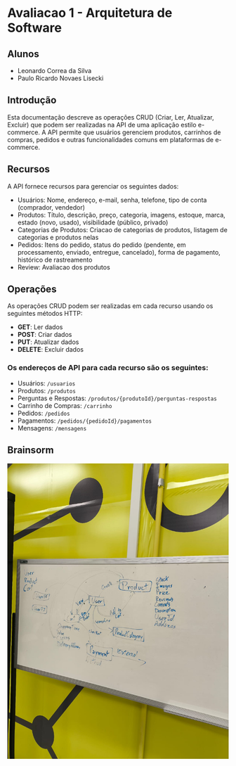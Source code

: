 # Avaliacao 1 - Arquitetura de Software
## Alunos
- Leonardo Correa da Silva
- Paulo Ricardo Novaes Lisecki
## Introdução

Esta documentação descreve as operações CRUD (Criar, Ler, Atualizar, Excluir) que podem ser realizadas na API de uma aplicação estilo e-commerce. A API permite que usuários gerenciem produtos, carrinhos de compras, pedidos e outras funcionalidades comuns em plataformas de e-commerce.

## Recursos

A API fornece recursos para gerenciar os seguintes dados:
- Usuários: Nome, endereço, e-mail, senha, telefone, tipo de conta (comprador, vendedor)
- Produtos: Título, descrição, preço, categoria, imagens, estoque, marca, estado (novo, usado), visibilidade (público, privado)
- Categorias de Produtos: Criacao de categorias de produtos, listagem de categorias e produtos nelas
- Pedidos: Itens do pedido, status do pedido (pendente, em processamento, enviado, entregue, cancelado), forma de pagamento, histórico de rastreamento
- Review: Avaliacao dos produtos

## Operações
As operações CRUD podem ser realizadas em cada recurso usando os seguintes métodos HTTP:

- **GET**: Ler dados
- **POST**: Criar dados
- **PUT**: Atualizar dados
- **DELETE**: Excluir dados

### Os endereços de API para cada recurso são os seguintes:
- Usuários: `/usuarios`
- Produtos: `/produtos`
- Perguntas e Respostas: `/produtos/{produtoId}/perguntas-respostas`
- Carrinho de Compras: `/carrinho`
- Pedidos: `/pedidos`
- Pagamentos: `/pedidos/{pedidoId}/pagamentos`
- Mensagens: `/mensagens`

## Brainsorm

![alt text](https://github.com/Leonardocorreadasilva/Api/blob/master/image1.png)

